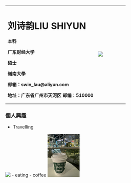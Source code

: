 <table border="0">
  <tr>
    <td width="75%">
      <h1>刘诗韵LIU SHIYUN</h1>
      <p><b>本科</b></p >
      <p><b>广东财经大学</b></p >
      <p><b>硕士</b></p >
      <p><b>嶺南大學</b></p >
      <p><b>邮箱：swin_lau@aliyun.com</b></p >
      <p><b>地址：广东省广州市天河区
邮编：510000</b></p >
    </td>
    <td width="25%">
     <img src="/1021-1.jpg.jpg" width="100%">
    </td>
  </tr>
</table>


### 個人興趣
- Travelling
 </td>
    <td width="25%">
      <img src="/1021-3.jpg"width="20%">      
    </td>
  </tr>
</table>
- eating
- coffee
 </td>
    <td width="25%">
      <img src="/1021-1.jpg"width="20%">      
    </td>
  </tr>
</table>


